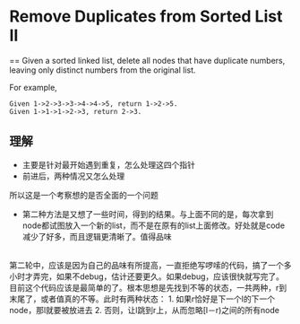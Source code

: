 # Remove Duplicates from Sorted List II
==
Given a sorted linked list, delete all nodes that have duplicate numbers, leaving only distinct numbers from the original list.

For example,
```
Given 1->2->3->3->4->4->5, return 1->2->5.
Given 1->1->1->2->3, return 2->3.
```

## 理解
 * 主要是针对最开始遇到重复，怎么处理这四个指针
 * 前进后，两种情况又怎么处理

所以这是一个考察想的是否全面的一个问题
 * 第二种方法是又想了一些时间，得到的结果。与上面不同的是，每次拿到node都试图放入一个新的list，而不是在原有的list上面修改。好处就是code减少了好多，而且逻辑更清晰了。值得品味
<br>
 第二轮中，应该是因为自己的品味有所提高，一直拒绝写啰嗦的代码，搞了一个多小时才弄完，如果不debug，估计还要更久。如果debug，应该很快就写完了。目前这个代码应该是最简单的了。根本思想是先找到不等的状态，一共两种，r到末尾了，或者值真的不等。此时有两种状态：
  1. 如果r恰好是下一个l的下一个node，那l就要被放进去
  2. 否则，让l跳到r上，从而忽略[l－r)之间的所有node